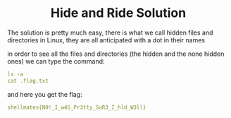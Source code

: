 <h1 align='center'>Hide and Ride Solution</h1>

<p> The solution is pretty much easy, there is what we call hidden files and directories in Linux, they are all anticipated with a dot in their names</p>
<p>in order to see all the files and directories (the hidden and the none hidden ones) we can type the command:</p>

```yaml
ls -a
cat .flag.txt
```

<p>and here you get the flag: </p>

```yaml
shellmates{N0!_I_w4S_Pr3tty_SuR3_I_hld_W3ll}
```
